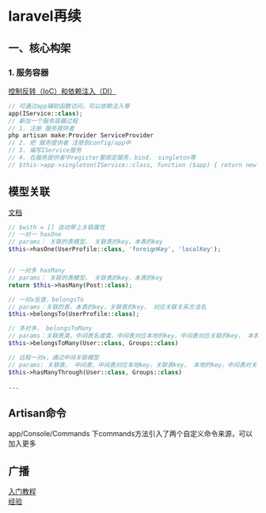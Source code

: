 # laravel再续

## 一、核心构架

### 1. 服务容器

[控制反转（IoC）和依赖注入（DI）](https://laravelacademy.org/post/769.html)  

``` php
// 可通过app辅助函数访问，可以依赖注入等
app(IService::class);
// 新加一个服务容器过程
// 1. 注册 服务提供者
php artisan make:Provider ServiceProvider
// 2. 把 服务提供者 注册到config/app中
// 3. 编写IService服务
// 4. 在服务提供者中register里绑定服务，bind， singleton等
// $this->app->singleton(IService::class, function ($app) { return new IService('9IIII'); });

```

## 模型关联

[文档](https://learnku.com/docs/laravel/5.8/eloquent-relationships/3932)  

``` php
// $with = [] 自动带上关联属性
// 一对一 hasOne
// params： 关联的表模型， 关联表的key，本表的key
$this->hasOne(UserProfile::class, 'foreignKey', 'localKey');


// 一对多 hasMany
// params： 关联的表模型， 关联表的key，本表的key
return $this->hasMany(Post::class);

// 一对x反查，belongsTo
// params：关联的表，本表的key，关联表的key， 对应关联关系方法名
$this->belongsTo(UserProfile::class);

// 多对多， belongsToMany
// params：关联表类，中间表名或类，中间表对应本地的key，中间表对应关联的key， 本表的key，关联表的key
$this->belongsToMany(User::class, Groups::class)

// 远程一对x，通过中间关联模型
// params: 关联表， 中间表，中间表对应本地key，关联表key， 本地的key，中间表对关联表的key，
$this->hasManyThrough(User::class, Groups::class)

...

```

## Artisan命令

app/Console/Commands 下commands方法引入了两个自定义命令来源，可以加入更多

## 广播

[入门教程](https://laravelacademy.org/post/8559.html)  
[经验](https://segmentfault.com/a/1190000015772826)
